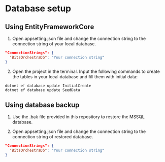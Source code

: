 # Database setup

## Using EntityFrameworkCore

1. Open appsetting.json file and change the connection string to the connection string of your local database.

```json
"ConnectionStrings": {
  "BitsOrchestraDb": "Your connection string"
}
```

2. Open the project in the terminal. Input the following commands to create the tables in your local database and fill them with initial data:

```
dotnet ef database update InitialCreate
dotnet ef database update SeedData
```

## Using database backup

1. Use the .bak file provided in this repository to restore the MSSQL database.

2. Open appsetting.json file and change the connection string to the connection string of restored database.

```json
"ConnectionStrings": {
  "BitsOrchestraDb": "Your connection string"
}
```
